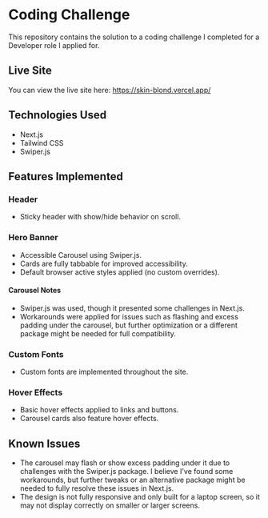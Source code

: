 # Coding Challenge
This repository contains the solution to a coding challenge I completed for a Developer role I applied for.

## Live Site
You can view the live site here: https://skin-blond.vercel.app/

## Technologies Used
- Next.js
- Tailwind CSS
- Swiper.js
  
## Features Implemented
### Header
- Sticky header with show/hide behavior on scroll.

### Hero Banner
- Accessible Carousel using Swiper.js.
- Cards are fully tabbable for improved accessibility.
- Default browser active styles applied (no custom overrides).
#### Carousel Notes
- Swiper.js was used, though it presented some challenges in Next.js.
- Workarounds were applied for issues such as flashing and excess padding under the carousel, but further optimization or a different package might be needed for full compatibility.

### Custom Fonts
- Custom fonts are implemented throughout the site.

### Hover Effects
- Basic hover effects applied to links and buttons.
- Carousel cards also feature hover effects.
  
## Known Issues
- The carousel may flash or show excess padding under it due to challenges with the Swiper.js package. I believe I've found some workarounds, but further tweaks or an alternative package might be needed to fully resolve these issues in Next.js.
- The design is not fully responsive and only built for a laptop screen, so it may not display correctly on smaller or larger screens.
